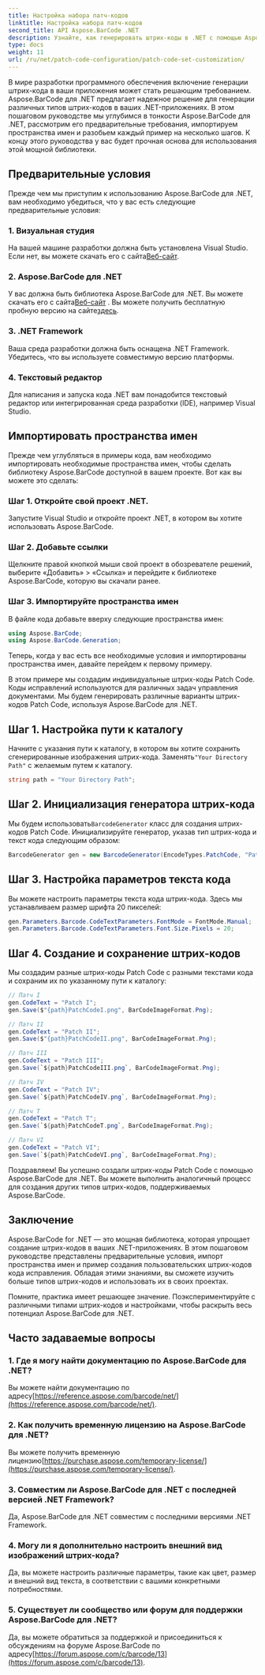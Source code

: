 ```yaml
---
title: Настройка набора патч-кодов
linktitle: Настройка набора патч-кодов
second_title: API Aspose.BarCode .NET
description: Узнайте, как генерировать штрих-коды в .NET с помощью Aspose.BarCode. Легко настраивайте и интегрируйте штрих-коды в свои приложения.
type: docs
weight: 11
url: /ru/net/patch-code-configuration/patch-code-set-customization/
---
```


В мире разработки программного обеспечения включение генерации штрих-кода в ваши приложения может стать решающим требованием. Aspose.BarCode для .NET предлагает надежное решение для генерации различных типов штрих-кодов в ваших .NET-приложениях. В этом пошаговом руководстве мы углубимся в тонкости Aspose.BarCode для .NET, рассмотрим его предварительные требования, импортируем пространства имен и разобьем каждый пример на несколько шагов. К концу этого руководства у вас будет прочная основа для использования этой мощной библиотеки.

## Предварительные условия

Прежде чем мы приступим к использованию Aspose.BarCode для .NET, вам необходимо убедиться, что у вас есть следующие предварительные условия:

### 1. Визуальная студия
 На вашей машине разработки должна быть установлена Visual Studio. Если нет, вы можете скачать его с сайта[Веб-сайт](https://visualstudio.microsoft.com/).

### 2. Aspose.BarCode для .NET
 У вас должна быть библиотека Aspose.BarCode для .NET. Вы можете скачать его с сайта[Веб-сайт](https://releases.aspose.com/barcode/net/) . Вы можете получить бесплатную пробную версию на сайте[здесь](https://releases.aspose.com/).

### 3. .NET Framework
Ваша среда разработки должна быть оснащена .NET Framework. Убедитесь, что вы используете совместимую версию платформы.

### 4. Текстовый редактор
Для написания и запуска кода .NET вам понадобится текстовый редактор или интегрированная среда разработки (IDE), например Visual Studio.

## Импортировать пространства имен

Прежде чем углубляться в примеры кода, вам необходимо импортировать необходимые пространства имен, чтобы сделать библиотеку Aspose.BarCode доступной в вашем проекте. Вот как вы можете это сделать:

### Шаг 1. Откройте свой проект .NET.
Запустите Visual Studio и откройте проект .NET, в котором вы хотите использовать Aspose.BarCode.

### Шаг 2. Добавьте ссылки
Щелкните правой кнопкой мыши свой проект в обозревателе решений, выберите «Добавить» > «Ссылка» и перейдите к библиотеке Aspose.BarCode, которую вы скачали ранее.

### Шаг 3. Импортируйте пространства имен
В файле кода добавьте вверху следующие пространства имен:

```csharp
using Aspose.BarCode;
using Aspose.BarCode.Generation;
```

Теперь, когда у вас есть все необходимые условия и импортированы пространства имен, давайте перейдем к первому примеру.

В этом примере мы создадим индивидуальные штрих-коды Patch Code. Коды исправлений используются для различных задач управления документами. Мы будем генерировать различные варианты штрих-кодов Patch Code, используя Aspose.BarCode для .NET.

## Шаг 1. Настройка пути к каталогу

 Начните с указания пути к каталогу, в котором вы хотите сохранить сгенерированные изображения штрих-кода. Заменять`"Your Directory Path"` с желаемым путем к каталогу.

```csharp
string path = "Your Directory Path";
```

## Шаг 2. Инициализация генератора штрих-кода

 Мы будем использовать`BarcodeGenerator` класс для создания штрих-кодов Patch Code. Инициализируйте генератор, указав тип штрих-кода и текст кода следующим образом:

```csharp
BarcodeGenerator gen = new BarcodeGenerator(EncodeTypes.PatchCode, "Patch I");
```

## Шаг 3. Настройка параметров текста кода

Вы можете настроить параметры текста кода штрих-кода. Здесь мы устанавливаем размер шрифта 20 пикселей:

```csharp
gen.Parameters.Barcode.CodeTextParameters.FontMode = FontMode.Manual;
gen.Parameters.Barcode.CodeTextParameters.Font.Size.Pixels = 20;
```

## Шаг 4. Создание и сохранение штрих-кодов

Мы создадим разные штрих-коды Patch Code с разными текстами кода и сохраним их по указанному пути к каталогу:

```csharp
// Патч I
gen.CodeText = "Patch I";
gen.Save($"{path}PatchCodeI.png", BarCodeImageFormat.Png);

// Патч II
gen.CodeText = "Patch II";
gen.Save($"{path}PatchCodeII.png", BarCodeImageFormat.Png);

// Патч III
gen.CodeText = "Patch III";
gen.Save(`${path}PatchCodeIII.png`, BarCodeImageFormat.Png);

// Патч IV
gen.CodeText = "Patch IV";
gen.Save(`${path}PatchCodeIV.png`, BarCodeImageFormat.Png);

// Патч Т
gen.CodeText = "Patch T";
gen.Save(`${path}PatchCodeT.png`, BarCodeImageFormat.Png);

// Патч VI
gen.CodeText = "Patch VI";
gen.Save(`${path}PatchCodeVI.png`, BarCodeImageFormat.Png);
```

Поздравляем! Вы успешно создали штрих-коды Patch Code с помощью Aspose.BarCode для .NET. Вы можете выполнить аналогичный процесс для создания других типов штрих-кодов, поддерживаемых Aspose.BarCode.

## Заключение

Aspose.BarCode for .NET — это мощная библиотека, которая упрощает создание штрих-кодов в ваших .NET-приложениях. В этом пошаговом руководстве представлены предварительные условия, импорт пространства имен и пример создания пользовательских штрих-кодов кода исправления. Обладая этими знаниями, вы сможете изучить больше типов штрих-кодов и использовать их в своих проектах.

Помните, практика имеет решающее значение. Поэкспериментируйте с различными типами штрих-кодов и настройками, чтобы раскрыть весь потенциал Aspose.BarCode для .NET.

## Часто задаваемые вопросы

### 1. Где я могу найти документацию по Aspose.BarCode для .NET?
 Вы можете найти документацию по адресу[https://reference.aspose.com/barcode/net/](https://reference.aspose.com/barcode/net/).

### 2. Как получить временную лицензию на Aspose.BarCode для .NET?
 Вы можете получить временную лицензию[https://purchase.aspose.com/temporary-license/](https://purchase.aspose.com/temporary-license/).

### 3. Совместим ли Aspose.BarCode для .NET с последней версией .NET Framework?
Да, Aspose.BarCode для .NET совместим с последними версиями .NET Framework.

### 4. Могу ли я дополнительно настроить внешний вид изображений штрих-кода?
Да, вы можете настроить различные параметры, такие как цвет, размер и внешний вид текста, в соответствии с вашими конкретными потребностями.

### 5. Существует ли сообщество или форум для поддержки Aspose.BarCode для .NET?
 Да, вы можете обратиться за поддержкой и присоединиться к обсуждениям на форуме Aspose.BarCode по адресу[https://forum.aspose.com/c/barcode/13](https://forum.aspose.com/c/barcode/13).